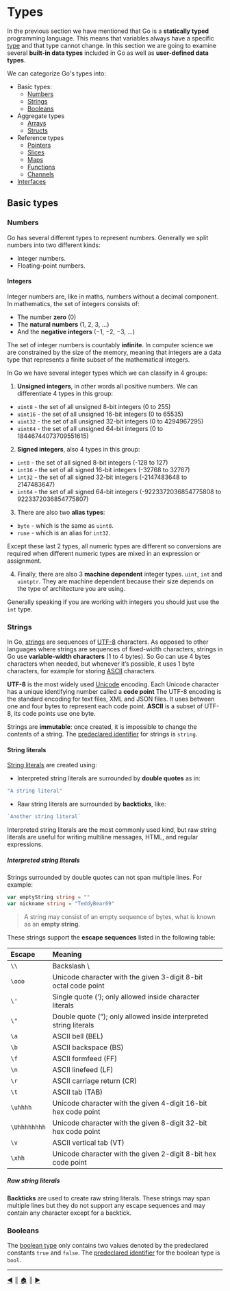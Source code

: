# Types
In the previous section we have mentioned that Go is a **statically typed** programming language. This means that variables always have a specific [type][1] and that type cannot change. In this section we are going to examine several **built-in data types** included in Go as well as **user-defined data types**.

We can categorize Go's types into:

* Basic types:
  * [Numbers][2]
  * [Strings][3]
  * [Booleans][4]
* Aggregate types
  * [Arrays][5]
  * [Structs][6]
* Reference types
  * [Pointers][7]
  * [Slices][8]
  * [Maps][9]
  * [Functions][10]
  * [Channels][11]
* [Interfaces][12]

## Basic types
### Numbers
Go has several different types to represent numbers. Generally we split numbers into two different kinds:

* Integer numbers.
* Floating-point numbers.

#### Integers
Integer numbers are, like in maths, numbers without a decimal component. In mathematics, the set of integers consists of:

* The number **zero** (0)
* The **natural numbers** (1, 2, 3, ...)
* And the **negative integers** (−1, −2, −3, ...)

The set of integer numbers is countably **infinite**. In computer science we are constrained by the size of the memory, meaning that integers are a data type that represents a finite subset of the mathematical integers.

In Go we have several integer types which we can classify in 4 groups:

1. **Unsigned integers**, in other words all positive numbers. We can differentiate 4 types in this group:

  * `uint8` - the set of all unsigned 8-bit integers (0 to 255)
  * `uint16` - the set of all unsigned 16-bit integers (0 to 65535)
  * `uint32` - the set of all unsigned 32-bit integers (0 to 4294967295)
  * `uint64` - the set of all unsigned 64-bit integers (0 to 18446744073709551615)

2. **Signed integers**, also 4 types in this group:

  * `int8` - the set of all signed 8-bit integers (-128 to 127)
  * `int16` - the set of all signed 16-bit integers (-32768 to 32767)
  * `int32` - the set of all signed 32-bit integers (-2147483648 to 2147483647)
  * `int64` - the set of all signed 64-bit integers (-9223372036854775808 to 9223372036854775807)

3. There are also two **alias types**:

  * `byte` - which is the same as `uint8`.
  * `rune` - which is an alias for `int32`.

  Except these last 2 types, all numeric types are different so conversions are required when different numeric types are mixed in an expression or assignment.

4. Finally, there are also 3 **machine dependent** integer types. `uint`, `int` and `uintptr`. They are machine dependent because their size depends on the type of architecture you are using.

Generally speaking if you are working with integers you should just use the `int` type.

### Strings
In Go, [strings][3] are sequences of [UTF-8][13] characters. As opposed to other languages where strings are sequences of fixed-width characters, strings in Go use **variable-width characters** (1 to 4 bytes). So Go can use 4 bytes characters when needed, but whenever it’s possible, it uses 1 byte characters, for example for storing [ASCII][14] characters.

**UTF-8** is the most widely used [Unicode][15] encoding. Each Unicode character has a unique identifying number called a **code point** The UTF-8 encoding is the standard encoding for text files, XML and JSON files. It uses between one and four bytes to represent each code point. **ASCII** is a subset of UTF-8, its code points use one byte.

Strings are **immutable**: once created, it is impossible to change the contents of a string. The [predeclared identifier][16] for strings is `string`.

#### String literals
[String literals][17] are created using:

* Interpreted string literals are surrounded by **double quotes** as in:
```Go
"A string literal"
```

* Raw string literals are surrounded by **backticks**, like:
```Go
`Another string literal`
```

Interpreted string literals are the most commonly used kind, but raw string literals are useful for writing multiline messages, HTML, and regular expressions.

##### Interpreted string literals
Strings surrounded by double quotes can not span multiple lines. For example:
```Go
var emptyString string = ""
var nickname string = "TeddyBear69"
```

> A string may consist of an empty sequence of bytes, what is known as an **empty string**.

These strings support the **escape sequences** listed in the following table:

| Escape       | Meaning                                                           |
|:-------------|:------------------------------------------------------------------|
| `\\`         | Backslash \                                                       |
| `\ooo`       | Unicode character with the given 3-digit 8-bit octal code point   |
| `\'`         | Single quote (‘); only allowed inside character literals          |
| `\"`         | Double quote (”); only allowed inside interpreted string literals |
| `\a`         | ASCII bell (BEL)                                                  |
| `\b`         | ASCII backspace (BS)                                              |
| `\f`         | ASCII formfeed (FF)                                               |
| `\n`         | ASCII linefeed (LF)                                               |
| `\r`         | ASCII carriage return (CR)                                        |
| `\t`         | ASCII tab (TAB)                                                   |
| `\uhhhh`     | Unicode character with the given 4-digit 16-bit hex code point    |
| `\Uhhhhhhhh` | Unicode character with the given 8-digit 32-bit hex code point    |
| `\v`         | ASCII vertical tab (VT)                                           |
| `\xhh`       | Unicode character with the given 2-digit 8-bit hex code point     |

##### Raw string literals
**Backticks** are used to create raw string literals. These strings may span multiple lines but they do not support any escape sequences and may contain any character except for a backtick.

### Booleans
The [boolean type][4] only contains two values denoted by the predeclared constants `true` and `false`. The [predeclared identifier][16] for the boolean type is `bool`.


---
[:arrow_backward:][back] ║ [:house:][home] ║ [:arrow_forward:][next]

<!-- navigation -->
[home]: ../README.md
[back]: ../README.md
[next]: workspace.md


<!-- links -->
[1]: https://golang.org/ref/spec#Types
[2]: https://golang.org/ref/spec#Numeric_types
[3]: https://golang.org/ref/spec#String_types
[4]: https://golang.org/ref/spec#Boolean_types
[5]: https://golang.org/ref/spec#Array_types
[6]: https://golang.org/ref/spec#Struct_types
[7]: https://golang.org/ref/spec#Pointer_types
[8]: https://golang.org/ref/spec#Slice_types
[9]: https://golang.org/ref/spec#Map_types
[10]: https://golang.org/ref/spec#Function_types
[11]: https://golang.org/ref/spec#Channel_types
[12]: https://golang.org/ref/spec#Interface_types
[13]: https://en.wikipedia.org/wiki/UTF-8
[14]: https://en.wikipedia.org/wiki/ASCII
[15]: https://en.wikipedia.org/wiki/Unicode
[16]: https://golang.org/ref/spec#Predeclared_identifiers
[17]: https://golang.org/ref/spec#String_literals
